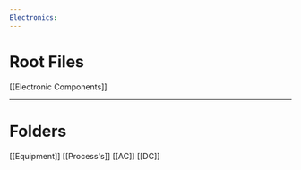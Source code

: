```yaml
---
Electronics:
---
```

# Root Files
[[Electronic Components]]

---

# Folders

[[Equipment]]
[[Process's]]
[[AC]]
[[DC]]

